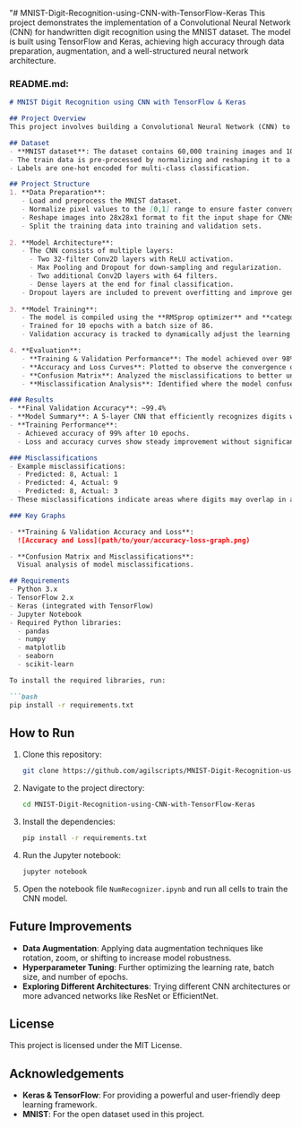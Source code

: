 "# MNIST-Digit-Recognition-using-CNN-with-TensorFlow-Keras
This project demonstrates the implementation of a Convolutional Neural Network (CNN) for handwritten digit recognition using the MNIST dataset. The model is built using TensorFlow and Keras, achieving high accuracy through data preparation, augmentation, and a well-structured neural network architecture.


### **README.md:**

```markdown
# MNIST Digit Recognition using CNN with TensorFlow & Keras

## Project Overview
This project involves building a Convolutional Neural Network (CNN) to classify handwritten digits from the MNIST dataset. The dataset consists of 28x28 grayscale images of digits (0-9), and the goal is to correctly predict the digit represented by each image. This project was developed in Jupyter Notebook using Python, TensorFlow, and Keras.

## Dataset
- **MNIST dataset**: The dataset contains 60,000 training images and 10,000 test images of handwritten digits (0-9). Each image is 28x28 pixels and is labeled with the corresponding digit.
- The train data is pre-processed by normalizing and reshaping it to a 3D format suitable for a CNN.
- Labels are one-hot encoded for multi-class classification.

## Project Structure
1. **Data Preparation**:
   - Load and preprocess the MNIST dataset.
   - Normalize pixel values to the [0,1] range to ensure faster convergence.
   - Reshape images into 28x28x1 format to fit the input shape for CNNs.
   - Split the training data into training and validation sets.
   
2. **Model Architecture**:
   - The CNN consists of multiple layers:
     - Two 32-filter Conv2D layers with ReLU activation.
     - Max Pooling and Dropout for down-sampling and regularization.
     - Two additional Conv2D layers with 64 filters.
     - Dense layers at the end for final classification.
   - Dropout layers are included to prevent overfitting and improve generalization.
   
3. **Model Training**:
   - The model is compiled using the **RMSprop optimizer** and **categorical cross-entropy loss** function.
   - Trained for 10 epochs with a batch size of 86.
   - Validation accuracy is tracked to dynamically adjust the learning rate using ReduceLROnPlateau.

4. **Evaluation**:
   - **Training & Validation Performance**: The model achieved over 98% validation accuracy.
   - **Accuracy and Loss Curves**: Plotted to observe the convergence of the model over epochs.
   - **Confusion Matrix**: Analyzed the misclassifications to better understand where the model struggled.
   - **Misclassification Analysis**: Identified where the model confused similar digits, such as 4 and 9, 1 and 8.

### Results
- **Final Validation Accuracy**: ~99.4%
- **Model Summary**: A 5-layer CNN that efficiently recognizes digits with high accuracy.
- **Training Performance**:
  - Achieved accuracy of 99% after 10 epochs.
  - Loss and accuracy curves show steady improvement without significant overfitting.

### Misclassifications
- Example misclassifications:
  - Predicted: 8, Actual: 1
  - Predicted: 4, Actual: 9
  - Predicted: 8, Actual: 3
- These misclassifications indicate areas where digits may overlap in appearance due to image quality or stroke style.

### Key Graphs

- **Training & Validation Accuracy and Loss**:
  ![Accuracy and Loss](path/to/your/accuracy-loss-graph.png)

- **Confusion Matrix and Misclassifications**:
  Visual analysis of model misclassifications.

## Requirements
- Python 3.x
- TensorFlow 2.x
- Keras (integrated with TensorFlow)
- Jupyter Notebook
- Required Python libraries:
  - pandas
  - numpy
  - matplotlib
  - seaborn
  - scikit-learn

To install the required libraries, run:

```bash
pip install -r requirements.txt
```

## How to Run
1. Clone this repository:
   ```bash
   git clone https://github.com/agilscripts/MNIST-Digit-Recognition-using-CNN-with-TensorFlow-Keras.git
   ```
2. Navigate to the project directory:
   ```bash
   cd MNIST-Digit-Recognition-using-CNN-with-TensorFlow-Keras
   ```
3. Install the dependencies:
   ```bash
   pip install -r requirements.txt
   ```
4. Run the Jupyter notebook:
   ```bash
   jupyter notebook
   ```
5. Open the notebook file `NumRecognizer.ipynb` and run all cells to train the CNN model.

## Future Improvements
- **Data Augmentation**: Applying data augmentation techniques like rotation, zoom, or shifting to increase model robustness.
- **Hyperparameter Tuning**: Further optimizing the learning rate, batch size, and number of epochs.
- **Exploring Different Architectures**: Trying different CNN architectures or more advanced networks like ResNet or EfficientNet.

## License
This project is licensed under the MIT License.

## Acknowledgements
- **Keras & TensorFlow**: For providing a powerful and user-friendly deep learning framework.
- **MNIST**: For the open dataset used in this project.
```
